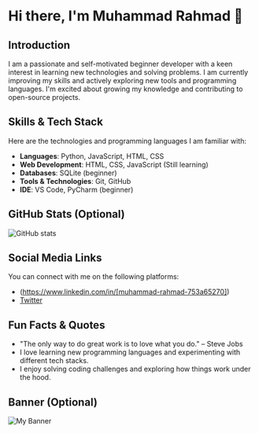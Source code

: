 # Hi there, I'm Muhammad Rahmad 👋

## Introduction
I am a passionate and self-motivated beginner developer with a keen interest in learning new technologies and solving problems. I am currently improving my skills and actively exploring new tools and programming languages. I'm excited about growing my knowledge and contributing to open-source projects.

## Skills & Tech Stack
Here are the technologies and programming languages I am familiar with:

- **Languages**: Python, JavaScript, HTML, CSS
- **Web Development**: HTML, CSS, JavaScript (Still learning)
- **Databases**: SQLite (beginner)
- **Tools & Technologies**: Git, GitHub
- **IDE**: VS Code, PyCharm (beginner)

## GitHub Stats (Optional)
![GitHub stats](https://github-readme-stats.vercel.app/api?username=muhammadrahmad&show_icons=true&hide_title=true&hide=prs&count_private=true)

## Social Media Links
You can connect with me on the following platforms:

- (https://www.linkedin.com/in/[muhammad-rahmad-753a65270])
- [Twitter](https://twitter.com/[YourTwitterHandle])

## Fun Facts & Quotes
- "The only way to do great work is to love what you do." – Steve Jobs
- I love learning new programming languages and experimenting with different tech stacks.
- I enjoy solving coding challenges and exploring how things work under the hood.

## Banner (Optional)
![My Banner](https://your-banner-link.com)
